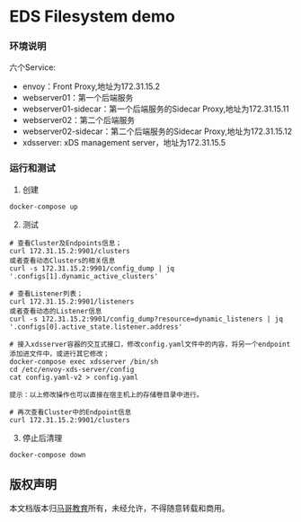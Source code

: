 # EDS Filesystem demo

### 环境说明
六个Service:
- envoy：Front Proxy,地址为172.31.15.2
- webserver01：第一个后端服务
- webserver01-sidecar：第一个后端服务的Sidecar Proxy,地址为172.31.15.11
- webserver02：第二个后端服务
- webserver02-sidecar：第二个后端服务的Sidecar Proxy,地址为172.31.15.12
- xdsserver: xDS management server，地址为172.31.15.5

### 运行和测试
1. 创建
```
docker-compose up
```

2. 测试
```
# 查看Cluster及Endpoints信息；
curl 172.31.15.2:9901/clusters
或者查看动态Clusters的相关信息
curl -s 172.31.15.2:9901/config_dump | jq '.configs[1].dynamic_active_clusters'

# 查看Listener列表；
curl 172.31.15.2:9901/listeners
或者查看动态的Listener信息
curl -s 172.31.15.2:9901/config_dump?resource=dynamic_listeners | jq '.configs[0].active_state.listener.address'

# 接入xdsserver容器的交互式接口，修改config.yaml文件中的内容，将另一个endpoint添加进文件中，或进行其它修改；
docker-compose exec xdsserver /bin/sh
cd /etc/envoy-xds-server/config
cat config.yaml-v2 > config.yaml

提示：以上修改操作也可以直接在宿主机上的存储卷目录中进行。

# 再次查看Cluster中的Endpoint信息 
curl 172.31.15.2:9901/clusters
```

3. 停止后清理
```
docker-compose down
```

## 版权声明
本文档版本归[马哥教育](www.magedu.com)所有，未经允许，不得随意转载和商用。
